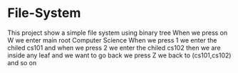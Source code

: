 # File-System
This project show a simple file system using binary tree
When we press on W we enter main root Computer Science 
When we press 1 we enter the chiled cs101 and when we press 2 we enter the chiled cs102  then we are inside any leaf and we want to go back we press Z we back to (cs101,cs102) and so on
